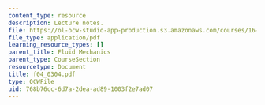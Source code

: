 ```yaml
---
content_type: resource
description: Lecture notes.
file: https://ol-ocw-studio-app-production.s3.amazonaws.com/courses/16-01-unified-engineering-i-ii-iii-iv-fall-2005-spring-2006/768b76cc6d7a2deaad891003f2e7ad07_f04_0304.pdf
file_type: application/pdf
learning_resource_types: []
parent_title: Fluid Mechanics
parent_type: CourseSection
resourcetype: Document
title: f04_0304.pdf
type: OCWFile
uid: 768b76cc-6d7a-2dea-ad89-1003f2e7ad07
---
```

